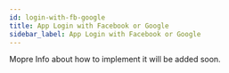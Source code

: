 ```yaml
---
id: login-with-fb-google
title: App Login with Facebook or Google
sidebar_label: App Login with Facebook or Google
---
```



Mopre Info about how to implement it will be added soon.